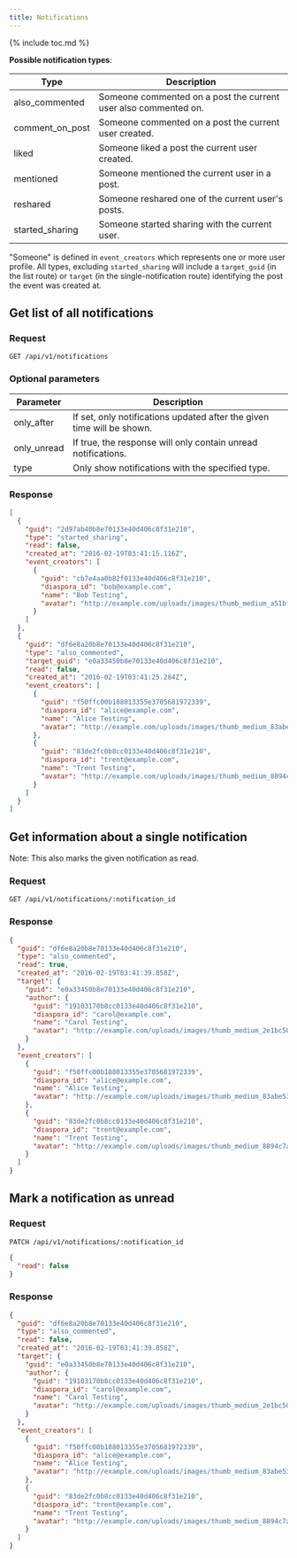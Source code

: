 ```yaml
---
title: Notifications
---
```


{% include toc.md %}

**Possible notification types**:

| Type            | Description                                                     |
| --------------- | --------------------------------------------------------------- |
| also_commented  | Someone commented on a post the current user also commented on. |
| comment_on_post | Someone commented on a post the current user created.           |
| liked           | Someone liked a post the current user created.                  |
| mentioned       | Someone mentioned the current user in a post.                   |
| reshared        | Someone reshared one of the current user's posts.               |
| started_sharing | Someone started sharing with the current user.                  |

"Someone" is defined in `event_creators` which represents one or more user profile. All types, excluding `started_sharing` will include a `target_guid` (in the list route) or `target` (in the single-notification route) identifying the post the event was created at.

## Get list of all notifications

### Request

~~~
GET /api/v1/notifications
~~~

### Optional parameters

| Parameter   | Description                                                            |
| ----------- | ---------------------------------------------------------------------- |
| only_after  | If set, only notifications updated after the given time will be shown. |
| only_unread | If true, the response will only contain unread notifications.          |
| type        | Only show notifications with the specified type.                       |

### Response

~~~json
[
  {
    "guid": "2d97ab40b8e70133e40d406c8f31e210",
    "type": "started_sharing",
    "read": false,
    "created_at": "2016-02-19T03:41:15.116Z",
    "event_creators": [
      {
        "guid": "cb7e4aa0b82f0133e40d406c8f31e210",
        "diaspora_id": "bob@example.com",
        "name": "Bob Testing",
        "avatar": "http://example.com/uploads/images/thumb_medium_a51bf501fe86c198c0b1.jpg"
      }
    ]
  },
  {
    "guid": "df6e8a20b8e70133e40d406c8f31e210",
    "type": "also_commented",
    "target_guid": "e0a33450b8e70133e40d406c8f31e210",
    "read": false,
    "created_at": "2016-02-19T03:41:25.284Z",
    "event_creators": [
      {
        "guid": "f50ffc00b188013355e3705681972339",
        "diaspora_id": "alice@example.com",
        "name": "Alice Testing",
        "avatar": "http://example.com/uploads/images/thumb_medium_83abe5319ef830c2bd84.jpg"
      },
      {
        "guid": "83de2fc0b8cc0133e40d406c8f31e210",
        "diaspora_id": "trent@example.com",
        "name": "Trent Testing",
        "avatar": "http://example.com/uploads/images/thumb_medium_8894c7a0b8cc0133e40d.jpg"
      }
    ]
  }
]
~~~

## Get information about a single notification

Note: This also marks the given notification as read.

### Request

~~~
GET /api/v1/notifications/:notification_id
~~~

### Response

~~~json
{
  "guid": "df6e8a20b8e70133e40d406c8f31e210",
  "type": "also_commented",
  "read": true,
  "created_at": "2016-02-19T03:41:39.858Z",
  "target": {
    "guid": "e0a33450b8e70133e40d406c8f31e210",
    "author": {
      "guid": "19103170b8cc0133e40d406c8f31e210",
      "diaspora_id": "carol@example.com",
      "name": "Carol Testing",
      "avatar": "http://example.com/uploads/images/thumb_medium_2e1bc500b8cc0133e40d.jpg"
    }
  },
  "event_creators": [
    {
      "guid": "f50ffc00b188013355e3705681972339",
      "diaspora_id": "alice@example.com",
      "name": "Alice Testing",
      "avatar": "http://example.com/uploads/images/thumb_medium_83abe5319ef830c2bd84.jpg"
    },
    {
      "guid": "83de2fc0b8cc0133e40d406c8f31e210",
      "diaspora_id": "trent@example.com",
      "name": "Trent Testing",
      "avatar": "http://example.com/uploads/images/thumb_medium_8894c7a0b8cc0133e40d.jpg"
    }
  ]
}
~~~

## Mark a notification as unread

### Request

~~~
PATCH /api/v1/notifications/:notification_id
~~~
~~~json
{
  "read": false
}
~~~

### Response

~~~json
{
  "guid": "df6e8a20b8e70133e40d406c8f31e210",
  "type": "also_commented",
  "read": false,
  "created_at": "2016-02-19T03:41:39.858Z",
  "target": {
    "guid": "e0a33450b8e70133e40d406c8f31e210",
    "author": {
      "guid": "19103170b8cc0133e40d406c8f31e210",
      "diaspora_id": "carol@example.com",
      "name": "Carol Testing",
      "avatar": "http://example.com/uploads/images/thumb_medium_2e1bc500b8cc0133e40d.jpg"
    }
  },
  "event_creators": [
    {
      "guid": "f50ffc00b188013355e3705681972339",
      "diaspora_id": "alice@example.com",
      "name": "Alice Testing",
      "avatar": "http://example.com/uploads/images/thumb_medium_83abe5319ef830c2bd84.jpg"
    },
    {
      "guid": "83de2fc0b8cc0133e40d406c8f31e210",
      "diaspora_id": "trent@example.com",
      "name": "Trent Testing",
      "avatar": "http://example.com/uploads/images/thumb_medium_8894c7a0b8cc0133e40d.jpg"
    }
  ]
}
~~~
